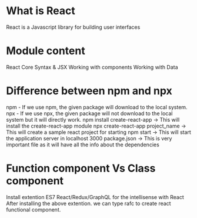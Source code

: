 # What is React
React is a Javascript library for building user interfaces

# Module content
React Core Syntax & JSX
Working with components
Working with Data

# Difference between npm and npx
npm - If we use npm, the given package will download to the local system. 
npx - If we use npx, the given package will not download to the local system but it will directly work.
npm install create-react-app -> This will install the create-react-app module
npx create-react-app project_name -> This will create a sample react project for starting
npm start -> This will start the application server in localhost 3000 
package.json -> This is very important file as it will have all the info about the dependencies


# Function component Vs Class component
Install extention ES7 React/Redux/GraphQL for the intellisense with React
After installing the above extention. we can type rafc to create react functional component.









